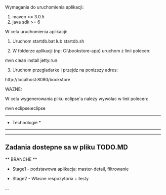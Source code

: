Wymagania do uruchomienia aplikacji:
1. maven >= 3.0.5
2. java sdk >= 6


W celu uruchomienia aplikacji:

1. Uruchom startdb.bat lub  startdb.sh

2. W folderze aplikacji (np: C:\bookstore-app) uruchom z linii polecen:

mvn clean install jetty:run

3. Uruchom przegladarke i przejdz na ponizszy adres:

http://localhost:8080/bookstore


WAZNE:

W celu wygenerowania pliku eclipse'a nalezy wywolac w linii polecen:

mvn eclipse:eclipse

-----------------------------------
* Technologie *
-----------------------------------



-----------------------------------
Zadania dostepne sa w pliku TODO.MD
-----------------------------------

** BRANCHE **
* Stage1 - podstawowa aplikacja: master-detail, filtrowanie

* Stage2 - Własne respozytoria + testy

...